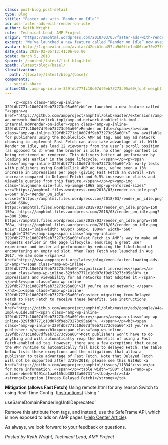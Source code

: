 ```yaml
---
class: post-blog post-detail
type: Blog
$title: "Faster ads with ‘Render on Idle’"
id: ads-faster-ads-with-render-on-idle
author: Keith Wright
role:  Technical Lead, AMP Project
origin: "https://amphtml.wordpress.com/2018/03/05/faster-ads-with-render-on-idle/amp/"
excerpt: "We’ve launched a new feature called “Render on Idle” now available for publishers using the DoubleClick AMP ad tag, and any ad network choosing to implement Fast Fetch can also take advantage of it. With Render on Idle, ads load 12 viewports from the user’s scroll position (as opposed to 3) when the browser is [&#8230;]"
avatar: http://1.gravatar.com/avatar/42ecb1ea497ca9d0ffe1e406cae70e27?s=96&d=identicon&r=G
date_data: 2018-03-05T13:41:06-05:00
$date: March 5, 2018
$parent: /content/latest/list-blog.html
$path: /latest/blog/{base}/
$localization:
  path: /{locale}/latest/blog/{base}/
components:
  - social-share
inlineCSS: .amp-wp-inline-329fdb7771c10d07df9eb73273c95a60{font-weight:400;}.amp-wp-inline-ebee6f9491ca1aa0155cb30813a60731{height:182px;}
---
```


<div class="amp-wp-article-content">

		<p><span class="amp-wp-inline-329fdb7771c10d07df9eb73273c95a60">We’ve launched a new feature called “</span><a href="https://github.com/ampproject/amphtml/blob/master/extensions/amp-ad-network-doubleclick-impl/amp-ad-network-doubleclick-impl-internal.md#render-on-idle"><span class="amp-wp-inline-329fdb7771c10d07df9eb73273c95a60">Render on Idle</span></a><span class="amp-wp-inline-329fdb7771c10d07df9eb73273c95a60">” now available for publishers using the DoubleClick AMP ad tag, and any ad network choosing to implement Fast Fetch can also take advantage of it. With Render on Idle, ads load 12 viewports from the user’s scroll position (as opposed to 3) when the browser is idle, no other page content is being retrieved or rendered. This delivers better ad performance by loading ads earlier in the page lifecycle. </span></p><p><span class="amp-wp-inline-329fdb7771c10d07df9eb73273c95a60">In early tests with publishers using DoubleClick AMP ad tags, we’ve seen a 13% increase in impressions per page (giving Fast Fetch an overall +18% increase compared to Delayed Fetch) and 0.5% increase in clicks and viewable queries from this feature.</span></p><p><amp-img class="alignnone size-full wp-image-1968 amp-wp-enforced-sizes" src="https://amphtml.files.wordpress.com/2018/03/render_on_idle.png?w=660" alt="Render_On_Idle" srcset="https://amphtml.files.wordpress.com/2018/03/render_on_idle.png?w=660 660w, https://amphtml.files.wordpress.com/2018/03/render_on_idle.png?w=150 150w, https://amphtml.files.wordpress.com/2018/03/render_on_idle.png?w=300 300w, https://amphtml.files.wordpress.com/2018/03/render_on_idle.png?w=768 768w, https://amphtml.files.wordpress.com/2018/03/render_on_idle.png 831w" sizes="(min-width: 660px) 660px, 100vw" width="660" height="376"></amp-img><span class="amp-wp-inline-329fdb7771c10d07df9eb73273c95a60">Fast Fetch is AMP’s way to make ad requests earlier in the page lifecycle, ensuring a great user experience and better ad performance by reducing the likelihood of encountering an empty ad slot. When Fast Fetch was launched in Aug 2017, we saw some </span><a href="https://www.ampproject.org/latest/blog/even-faster-loading-ads-in-amp/"><span class="amp-wp-inline-329fdb7771c10d07df9eb73273c95a60">significant increases</span></a><span class="amp-wp-inline-329fdb7771c10d07df9eb73273c95a60"> in impressions and viewability for ad networks that adopted it.</span></p><h3><span class="amp-wp-inline-329fdb7771c10d07df9eb73273c95a60">If you’re an ad network: </span></h3><p><span class="amp-wp-inline-329fdb7771c10d07df9eb73273c95a60">Consider migrating from Delayed Fetch to Fast Fetch to receive these benefits. See instructions </span><a href="https://github.com/ampproject/amphtml/blob/master/ads/google/a4a/docs/Network-Impl-Guide.md"><span class="amp-wp-inline-329fdb7771c10d07df9eb73273c95a60">here</span></a><span class="amp-wp-inline-329fdb7771c10d07df9eb73273c95a60">. </span></p><h3><span class="amp-wp-inline-329fdb7771c10d07df9eb73273c95a60">If you’re a publisher: </span></h3><p><span class="amp-wp-inline-329fdb7771c10d07df9eb73273c95a60">Most publishers won’t have to do anything and will automatically reap the benefits of using a Fast Fetch-enabled ad tag. However; there are a few exceptions that cause the AMP runtime to automatically fall back to delayed Fetch. The table below lists these exceptions and the mitigations that allow a publisher to take advantage of Fast Fetch. Note that Delayed Fetch will not be supported after 3/29/2018; please see this GitHub <a href="https://github.com/ampproject/amphtml/issues/11834">issue</a> for more information. </span></p><table width="500" class="amp-wp-inline-ebee6f9491ca1aa0155cb30813a60731"><tbody><tr><td><strong>Exception (forces Delayed Fetch)</strong></td>
<td><strong>Mitigation (allows Fast Fetch)</strong></td>
</tr><tr><td><span class="amp-wp-inline-329fdb7771c10d07df9eb73273c95a60">Using remote.html for any reason</span></td>
<td><span class="amp-wp-inline-329fdb7771c10d07df9eb73273c95a60">Switch to using Real-Time Config. (</span><a href="https://github.com/ampproject/amphtml/blob/master/extensions/amp-a4a/rtc-publisher-implementation-guide.md"><span class="amp-wp-inline-329fdb7771c10d07df9eb73273c95a60">Instructions</span></a><span class="amp-wp-inline-329fdb7771c10d07df9eb73273c95a60">)</span></td>
</tr><tr><td><span class="amp-wp-inline-329fdb7771c10d07df9eb73273c95a60"><span class="amp-wp-inline-329fdb7771c10d07df9eb73273c95a60"><span class="amp-wp-inline-329fdb7771c10d07df9eb73273c95a60">Using ‘</span></span></span>
<p><span class="amp-wp-inline-329fdb7771c10d07df9eb73273c95a60"><span class="amp-wp-inline-329fdb7771c10d07df9eb73273c95a60">useSameDomainRenderingUntilDeprecated</span></span><span class="amp-wp-inline-329fdb7771c10d07df9eb73273c95a60">’</span></p></td>
<td><span class="amp-wp-inline-329fdb7771c10d07df9eb73273c95a60">Remove this attribute from tags, and instead, use the SafeFrame API, which is now exposed to ads on AMP pages (</span><a href="https://support.google.com/dfp_premium/answer/6023110">Help Center Article</a><span class="amp-wp-inline-329fdb7771c10d07df9eb73273c95a60">).</span></td>
</tr></tbody></table><p>As always, we look forward to your feedback or questions.</p><p><i><span class="amp-wp-inline-329fdb7771c10d07df9eb73273c95a60">Posted by Keith Wright, Technical Lead, AMP Project</span></i></p>	</div>

	

</div>

